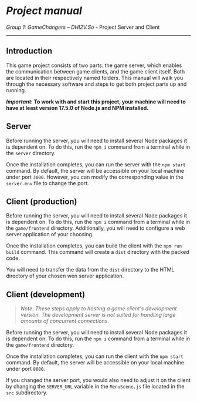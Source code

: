 # _Project manual_

_Group 1: GameChangers – DHI2V.So_ - Project Server and Client

---

## Introduction

This game project consists of two parts: the game server, which enables the communication between game clients, and the game client itself. Both are located in their respectively named folders. This manual will walk you through the necessary software and steps to get both project parts up and running.

___Important_: To work with and start this project, your machine will need to have at least version 17.5.0 of Node.js and NPM installed.__

## Server

Before running the server, you will need to install several Node packages it is dependent on. To do this, run the `npm i` command from a terminal while in the `server` directory.

Once the installation completes, you can run the server with the `npm start` command. By default, the server will be accessible on your local machine under port `3000`. However, you can modify the corresponding value in the `server.env` file to change the port.

## Client (production)

Before running the server, you will need to install several Node packages it is dependent on. To do this, run the `npm i` command from a terminal while in the `game/frontend` directory. Additionally, you will need to configure a web server application of your choosing.

Once the installation completes, you can build the client with the `npm run build` command. This command will create a `dist` directory with the packed code.

You will need to transfer the data from the `dist` directory to the HTML directory of your chosen wen server application.

## Client (development)

>_Note: These steps apply to hosting a game client's development version.
The development server is not suited for handling large amounts of concurrent connections._

Before running the server, you will need to install several Node packages it is dependent on. To do this, run the `npm i` command from a terminal while in the `game/frontend` directory.

Once the installation completes, you can run the client with the `npm start` command. By default, the server will be accessible on your local machine under port `8080`.

If you changed the server port, you would also need to adjust it on the client by changing the `SERVER_URL` variable in the `MenuScene.js` file located in the `src` subdirectory.
